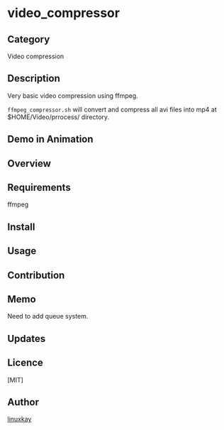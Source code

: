 # video_compressor


## Category

Video compression

## Description

Very basic video compression using ffmpeg. 

`ffmpeg_compressor.sh` will convert and compress all avi files into mp4 at $HOME/Video/prrocess/ directory.

## Demo in Animation

## Overview

## Requirements

ffmpeg

## Install

## Usage

## Contribution

## Memo

Need to add queue system.

## Updates

## Licence
[MIT]

## Author

[linuxkay](https://github.com/linuxkay)
